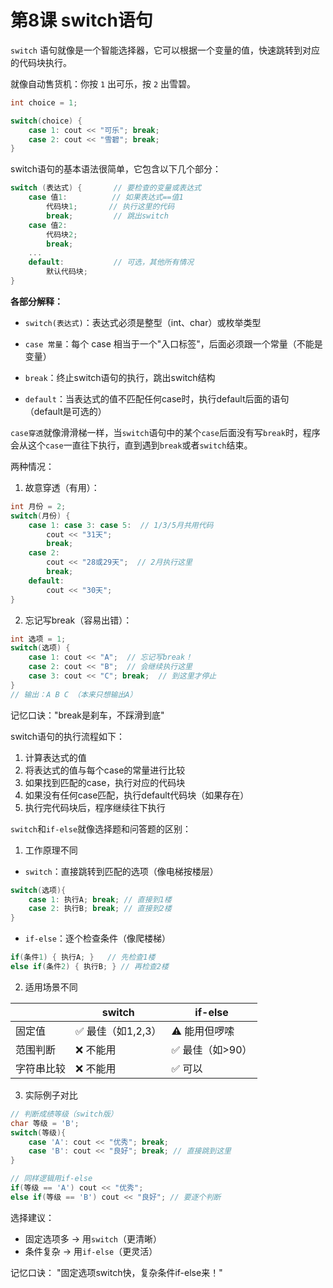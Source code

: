# 第8课 switch语句

<QA question="什么是switch语句？" level="tip" badge="重点">

`switch` 语句就像是一个智能选择器，它可以根据一个变量的值，快速跳转到对应的代码块执行。

就像自动售货机：你按 `1` 出可乐，按 `2` 出雪碧。

```cpp
int choice = 1;

switch(choice) {
    case 1: cout << "可乐"; break;
    case 2: cout << "雪碧"; break;
}
```

</QA>

<QA question="switch语句的语法是怎么样的？" level="tip" badge="重点">

switch语句的基本语法很简单，它包含以下几个部分：

```cpp
switch (表达式) {       // 要检查的变量或表达式
    case 值1:          // 如果表达式==值1
        代码块1;       // 执行这里的代码
        break;         // 跳出switch
    case 值2:
        代码块2;
        break;
    ...
    default:           // 可选，其他所有情况
        默认代码块;
}
```

**各部分解释：**

- `switch(表达式)`：表达式必须是​​整型​​（int、char）或​​枚举类型​

- `case 常量`：每个 case 相当于一个"入口标签"，后面必须跟一个常量（不能是变量）

- `break`：终止switch语句的执行，跳出switch结构

- `default`：当表达式的值不匹配任何case时，执行default后面的语句（default是可选的）

</QA>

<QA question="什么是case穿透？" level="tip" badge="重点">

`case穿透`就像滑滑梯一样，当`switch`语句中的某个`case`后面没有写`break`时，程序会从这个`case`一直往下执行，直到遇到`break`或者`switch`结束。

两种情况：
1. 故意穿透（有用）：
```cpp
int 月份 = 2;
switch(月份) {
    case 1: case 3: case 5:  // 1/3/5月共用代码
        cout << "31天";
        break;
    case 2:
        cout << "28或29天";  // 2月执行这里
        break;
    default:
        cout << "30天";
}
```

2. 忘记写break（容易出错）：
```cpp
int 选项 = 1;
switch(选项) {
    case 1: cout << "A";  // 忘记写break！
    case 2: cout << "B";  // 会继续执行这里
    case 3: cout << "C"; break;  // 到这里才停止
}
// 输出：A B C （本来只想输出A）
```

记忆口诀："break是刹车，不踩滑到底"
</QA>

<QA question="switch语句的执行流程是什么？" level="tip" badge="重点">

switch语句的执行流程如下：

1. 计算表达式的值
2. 将表达式的值与每个case的常量进行比较
3. 如果找到匹配的case，执行对应的代码块
4. 如果没有任何case匹配，执行default代码块（如果存在）
5. 执行完代码块后，程序继续往下执行

</QA>

<QA question="switch和if-else语句有什么不同？" level="tip">

`switch`和`if-else`就像选择题和问答题的区别：

1. 工作原理不同
- `switch`：直接跳转到匹配的选项（像电梯按楼层）

```cpp
switch(选项){
    case 1: 执行A; break; // 直接到1楼
    case 2: 执行B; break; // 直接到2楼
}
```
- `if-else`：逐个检查条件（像爬楼梯）

```cpp
if(条件1) { 执行A; }   // 先检查1楼
else if(条件2) { 执行B; } // 再检查2楼
```

2. 适用场景不同

|          | switch | if-else |
|----------|--------|---------|
| 固定值 | ✅ 最佳（如1,2,3） | ⚠️ 能用但啰嗦 |
| 范围判断 | ❌ 不能用 | ✅ 最佳（如>90） |
| 字符串比较 | ❌ 不能用 | ✅ 可以 |

3. 实际例子对比
```cpp
// 判断成绩等级（switch版）
char 等级 = 'B';
switch(等级){
    case 'A': cout << "优秀"; break;
    case 'B': cout << "良好"; break; // 直接跳到这里
}

// 同样逻辑用if-else
if(等级 == 'A') cout << "优秀";
else if(等级 == 'B') cout << "良好"; // 要逐个判断
```

选择建议：
- 固定选项多 → 用`switch`（更清晰）  
- 条件复杂 → 用`if-else`（更灵活）  

记忆口诀：
"固定选项switch快，复杂条件if-else来！"
</QA>